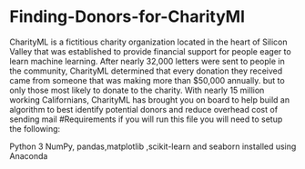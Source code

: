 # Finding-Donors-for-CharityMl
CharityML is a fictitious charity organization located in the heart of Silicon Valley that was established to provide financial support for people eager to learn machine learning. After nearly 32,000 letters were sent to people in the community, CharityML determined that every donation they received came from someone that was making more than $50,000 annually. but to only those most likely to donate to the charity. With nearly 15 million working Californians, CharityML has brought you on board to help build an algorithm to best identify potential donors and reduce overhead cost of sending mail
#Requirements 
if you will run this file you will need to setup the following:

Python 3
NumPy, pandas,matplotlib ,scikit-learn and seaborn installed using Anaconda
